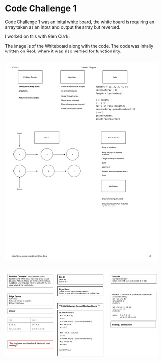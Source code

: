 # Code Challenge 1

Code Challenge 1 was an inital white board, the white board is requiring an array taken as an input and output the array but reversed.

I worked on this with Glen Clark.

The image is of the Whiteboard along with the code. The code was initally written on Repl. where it was also verfied for functionality.

## ![Code Challenge 1](img/array_reverse.jpg)

## ![Code Challenge 2](img/inserShiftArray.jpg)
